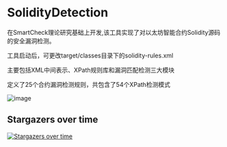 # SolidityDetection
在SmartCheck理论研究基础上开发,该工具实现了对以太坊智能合约Solidity源码的安全漏洞检测。

工具启动后，可更改target/classes目录下的solidity-rules.xml

主要包括XML中间表示、XPath规则库和漏洞匹配检测三大模块

定义了25个合约漏洞检测规则，共包含了54个XPath检测模式

![image](https://user-images.githubusercontent.com/44292124/147764033-850f45af-8665-4aeb-8c2b-8cc3196a02dd.png)



## Stargazers over time

[![Stargazers over time](https://starchart.cc/Jxpro/damai-tickets.svg)](https://starchart.cc/Jxpro/damai-tickets)
